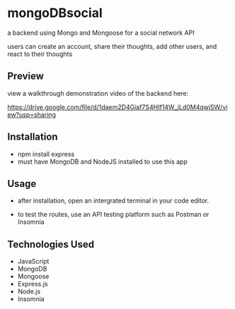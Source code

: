 # mongoDBsocial
a backend using Mongo and Mongoose for a social network API

users can create an account, share their thoughts, add other users, and react to their thoughts




## Preview 

view a walkthrough demonstration video of the backend here:

https://drive.google.com/file/d/1daem2D4Giaf7S4HIf14W_iLd0M4qwjSW/view?usp=sharing




## Installation 



- npm install express
- must have MongoDB and NodeJS installed to use this app



## Usage


- after installation, open an intergrated terminal in your code editor.

- to test the routes, use an API testing platform such as Postman or Insomnia


## Technologies Used

- JavaScript
- MongoDB
- Mongoose
- Express.js
- Node.js
- Insomnia








